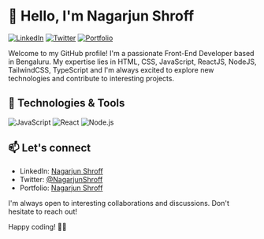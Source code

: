# 👋 Hello, I'm Nagarjun Shroff

[![LinkedIn](https://img.shields.io/badge/-LinkedIn-blue?style=flat&logo=Linkedin&logoColor=white)](https://www.linkedin.com/in/nagarjun-shroff-44943228/)
[![Twitter](https://img.shields.io/badge/-Twitter-1DA1F2?style=flat&logo=twitter&logoColor=white)](https://twitter.com/NagarjunShroff)
[![Portfolio](https://img.shields.io/badge/-Portfolio-orange?style=flat)](https://nagarjunsinfo.netlify.app/)

Welcome to my GitHub profile! I'm a passionate Front-End Developer based in Bengaluru. My expertise lies in HTML, CSS, JavaScript, ReactJS, NodeJS, TailwindCSS, TypeScript and I'm always excited to explore new technologies and contribute to interesting projects.

## 🔧 Technologies & Tools

![JavaScript](https://img.shields.io/badge/-JavaScript-F7DF1E?style=flat&logo=javascript&logoColor=black)
![React](https://img.shields.io/badge/-React-61DAFB?style=flat&logo=react&logoColor=white)
![Node.js](https://img.shields.io/badge/-Node.js-339933?style=flat&logo=node.js&logoColor=white)


## 📫 Let's connect

- LinkedIn: [Nagarjun Shroff](https://www.linkedin.com/in/nagarjun-shroff-44943228/)
- Twitter: [@NagarjunShroff](https://twitter.com/NagarjunShroff)
- Portfolio: [Nagarjun Shroff](https://nagarjunsinfo.netlify.app/)

I'm always open to interesting collaborations and discussions. Don't hesitate to reach out!

Happy coding! 👨‍💻

